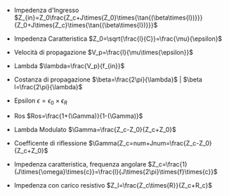 - Impedenza d'Ingresso
	 $Z_{in}=Z_0\frac{Z_c+J\times{Z_0}\times{\tan{(\beta\times{l})}}}{Z_0+J\times{Z_c}\times{\tan{(\beta\times{l})}}}$

- Impedenza Caratteristica
	 $Z_0=\sqrt{\frac{l}{C}}=\frac{\mu}{\epsilon}$

- Velocità di propagazione
	 $V_p=\frac{l}{\mu\times{\epsilon}}$

- Lambda
	 $\lambda=\frac{V_p}{f_{in}}$

- Costanza di propagazione
	 $\beta=\frac{2\pi}{\lambda}$ | $\beta l=\frac{2\pi}{\lambda}$

- Epsilon
	 $\epsilon=\epsilon_0\times{\epsilon_R}$

- Ros
	 $Ros=\frac{1+(\Gamma)}{1-(\Gamma)}$

- Lambda Modulato
	 $\Gamma=\frac{Z_c-Z_0}{Z_c+Z_0}$

- Coefficente di riflessione
	 $\Gamma(Z_c=num+Jnum=\frac{Z_c-Z_0}{Z_c+Z_0}$

- Impedenza caratteristica, frequenza angolare
	 $Z_c=\frac{1}{J\times{\omega}\times{c}}=\frac{l}{J\times{2\pi}\times{f}\times{c}}$

- Impedenza con carico resistivo
	 $Z_l=\frac{Z_c\times{R}}{Z_c+R_c}$

